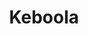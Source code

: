 ---
blog: https://blog.keboola.com/
facebook: https://facebook.com/KeboolaHQ
git: https://github.com/keboola
linkedin: https://linkedin.com/company/1833529
logohandle: keboola
sort: keboola
title: Keboola
twitter: https://x.com/keboola
website: https://www.keboola.com/
---